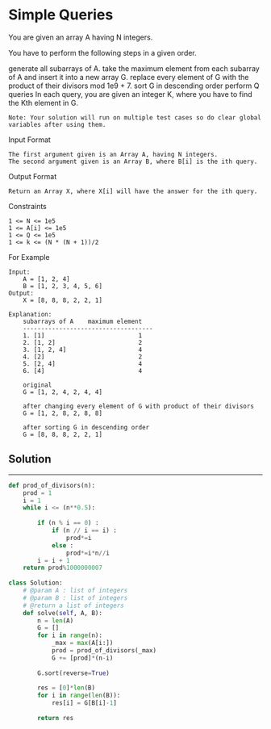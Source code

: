 <h1>Simple Queries</h1>

<p>You are given an array A having N integers.

You have to perform the following steps in a given order.

generate all subarrays of A.
take the maximum element from each subarray of A and insert it into a new array G.
replace every element of G with the product of their divisors mod 1e9 + 7.
sort G in descending order
perform Q queries
In each query, you are given an integer K, where you have to find the Kth element in G.

    Note: Your solution will run on multiple test cases so do clear global variables after using them.


Input Format

    The first argument given is an Array A, having N integers.
    The second argument given is an Array B, where B[i] is the ith query.
Output Format

    Return an Array X, where X[i] will have the answer for the ith query.
Constraints

    1 <= N <= 1e5
    1 <= A[i] <= 1e5
    1 <= Q <= 1e5
    1 <= k <= (N * (N + 1))/2 
For Example

    Input:
        A = [1, 2, 4]
        B = [1, 2, 3, 4, 5, 6]
    Output:
        X = [8, 8, 8, 2, 2, 1]
    
    Explanation:
        subarrays of A	  maximum element
        ------------------------------------
        1. [1]							1
        2. [1, 2]						2
        3. [1, 2, 4]					4
        4. [2]							2
        5. [2, 4]						4
        6. [4]							4

        original
        G = [1, 2, 4, 2, 4, 4]
        
        after changing every element of G with product of their divisors
        G = [1, 2, 8, 2, 8, 8]
        
        after sorting G in descending order
        G = [8, 8, 8, 2, 2, 1]
</p>

<h2>Solution</h2>

***

```python
def prod_of_divisors(n):
    prod = 1
    i = 1
    while i <= (n**0.5): 
          
        if (n % i == 0) : 
            if (n // i == i) : 
                prod*=i
            else : 
                prod*=i*n//i
        i = i + 1
    return prod%1000000007
    
class Solution:
    # @param A : list of integers
    # @param B : list of integers
    # @return a list of integers
    def solve(self, A, B):
        n = len(A)
        G = []
        for i in range(n):
            _max = max(A[i:])
            prod = prod_of_divisors(_max)
            G += [prod]*(n-i)
            
        G.sort(reverse=True)
        
        res = [0]*len(B)
        for i in range(len(B)):
            res[i] = G[B[i]-1]
            
        return res
```